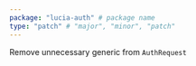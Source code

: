 ```yaml
---
package: "lucia-auth" # package name
type: "patch" # "major", "minor", "patch"
---
```


Remove unnecessary generic from `AuthRequest`
